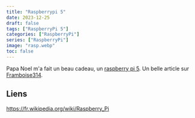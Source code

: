 ```yaml
---
title: "Raspberrypi 5"
date: 2023-12-25
draft: false
tags: ["RaspberryPi 5"]
categories: ["RaspberryPi"]
series: ["RaspberryPi"]
image: "rasp.webp"
toc: false
---
```


Papa Noel m'a fait un beau cadeau, un [raspberry pi 5](https://www.raspberrypi.com/news/introducing-raspberry-pi-5/).
Un belle article sur [Framboise314](https://www.framboise314.fr/enfin-le-voici-la-sortie-du-raspberry-pi-5-annoncee-ce-matin/).

## Liens


https://fr.wikipedia.org/wiki/Raspberry_Pi


